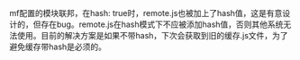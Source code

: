 mf配置的模块联邦，在hash: true时，remote.js也被加上了hash值，这是有意设计的，但存在bug。remote.js在hash模式下不应被添加hash值，否则其他系统无法使用。目前的解决方案是如果不带hash，下次会获取到旧的缓存.js文件，为了避免缓存带hash是必须的。
